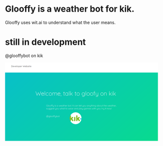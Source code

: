 # Glooffy is a weather bot for kik.
Glooffy uses wit.ai to understand what the user means. 

# still in development

@glooffybot on kik

![Alt Text](https://github.com/HarowitzBlack/glooffy-kik-bot/blob/master/botpage.png)
